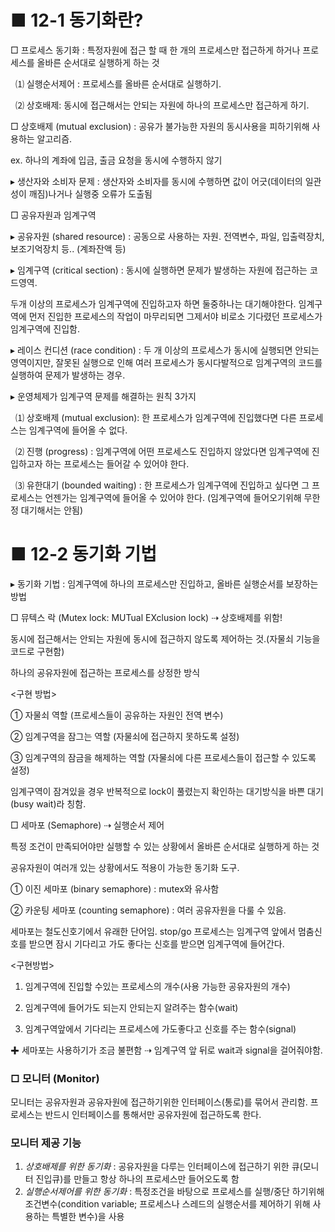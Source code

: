 # ■ 12-1 동기화란?

□ 프로세스 동기화 : 특정자원에 접근 할 때 한 개의 프로세스만 접근하게 하거나 프로세스를 올바른 순서대로 실행하게 하는 것

  ⑴ 실행순서제어 : 프로세스를 올바른 순서대로 실행하기.

  ⑵ 상호배제: 동시에 접근해서는 안되는 자원에 하나의 프로세스만 접근하게 하기.

□ 상호배제 (mutual exclusion) : 공유가 불가능한 자원의 동시사용을 피하기위해 사용하는 알고리즘.

ex. 하나의 계좌에 입금, 출금 요청을 동시에 수행하지 않기

▸ 생산자와 소비자 문제 : 생산자와 소비자를 동시에 수행하면 값이 어긋(데이터의 일관성이 깨짐)나거나 실행중 오류가 도출됨

□ 공유자원과 임계구역

▸ 공유자원 (shared resource) : 공동으로 사용하는 자원. 전역변수, 파일, 입출력장치, 보조기억장치 등.. (계좌잔액 등)

▸ 임계구역 (critical section) : 동시에 실행하면 문제가 발생하는 자원에 접근하는 코드영역.

두개 이상의 프로세스가 임계구역에 진입하고자 하면 둘중하나는 대기해야한다. 임계구역에 먼저 진입한 프로세스의 작업이 마무리되면 그제서야 비로소 기다렸던 프로세스가 임계구역에 진입함.


▸ 레이스 컨디션 (race condition) : 두 개 이상의 프로세스가 동시에 실행되면 안되는 영역이지만, 잘못된 실행으로 인해 여러 프로세스가 동시다발적으로 임계구역의 코드를 실행하여 문제가 발생하는 경우.

▸ 운영체제가 임계구역 문제를 해결하는 원칙 3가지

  ⑴ 상호배제 (mutual exclusion): 한 프로세스가 임계구역에 진입했다면 다른 프로세스는 임계구역에 들어올 수 없다.

  ⑵ 진행 (progress) : 임계구역에 어떤 프로세스도 진입하지 않았다면 임계구역에 진입하고자 하는 프로세스는 들어갈 수 있어야 한다.

  ⑶ 유한대기 (bounded waiting) : 한 프로세스가 임계구역에 진입하고 싶다면 그 프로세스는 언젠가는 임계구역에 들어올 수 있어야 한다. (임계구역에 들어오기위해 무한정 대기해서는 안됨)

# ■ 12-2 동기화 기법

▸ 동기화 기법 : 임계구역에 하나의 프로세스만 진입하고, 올바른 실행순서를 보장하는 방법

□ 뮤텍스 락 (Mutex lock: MUTual EXclusion lock) ⇢ 상호배제를 위함!

동시에 접근해서는 안되는 자원에 동시에 접근하지 않도록 제어하는 것.(자물쇠 기능을 코드로 구현함)

하나의 공유자원에 접근하는 프로세스를 상정한 방식

<구현 방법>

① 자물쇠 역할 (프로세스들이 공유하는 자원인 전역 변수)

② 임계구역을 잠그는 역할 (자물쇠에 접근하지 못하도록 설정)

③ 임계구역의 잠금을 해제하는 역할 (자물쇠에 다른 프로세스들이 접근할 수 있도록 설정)

임계구역이 잠겨있을 경우 반복적으로 lock이 풀렸는지 확인하는 대기방식을 바쁜 대기(busy wait)라 칭함.

□ 세마포 (Semaphore) ⇢ 실행순서 제어

특정 조건이 만족되어야만 실행할 수 있는 상황에서 올바른 순서대로 실행하게 하는 것

공유자원이 여러개 있는 상황에서도 적용이 가능한 동기화 도구.

① 이진 세마포 (binary semaphore) : mutex와 유사함

② 카운팅 세마포 (counting semaphore) : 여러 공유자원을 다룰 수 있음.

세마포는 철도신호기에서 유래한 단어임. stop/go 프로세스는 임계구역 앞에서 멈춤신호를 받으면 잠시 기다리고 가도 좋다는 신호를 받으면 임계구역에 들어간다.

<구현방법>

1. 임계구역에 진입할 수있는 프로세스의 개수(사용 가능한 공유자원의 개수)

2. 임계구역에 들어가도 되는지 안되는지 알려주는 함수(wait)

3. 임계구역앞에서 기다리는 프로세스에 가도좋다고 신호를 주는 함수(signal)

✚ 세마포는 사용하기가 조금 불편함 ⇢ 임계구역 앞 뒤로 wait과 signal을 걸어줘야함.

### □ 모니터 (Monitor)
모니터는 공유자원과 공유자원에 접근하기위한 인터페이스(통로)를 묶어서 관리함. 프로세스는 반드시 인터페이스를 통해서만 공유자원에 접근하도록 한다.

  

### 모니터 제공 기능
1. *상호배제를 위한 동기화* : 공유자원을 다루는 인터페이스에 접근하기 위한 큐(모니터 진입큐)를 만들고 항상 하나의 프로세스만 들어오도록 함
2. *실행순서제어를 위한 동기화* : 특정조건을 바탕으로 프로세스를 실행/중단 하기위해 조건변수(condition variable; 프로세스나 스레드의 실행순서를 제어하기 위해 사용하는 특별한 변수)을 사용